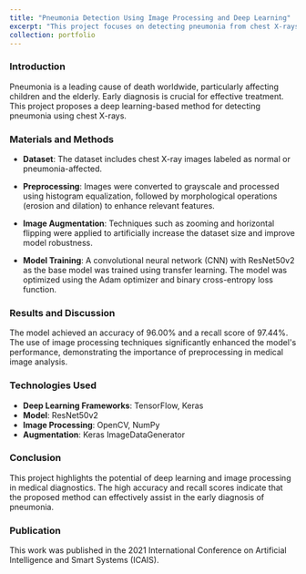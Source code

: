 ```yaml
---
title: "Pneumonia Detection Using Image Processing and Deep Learning"
excerpt: "This project focuses on detecting pneumonia from chest X-rays using a novel image processing and deep learning approach. By leveraging transfer learning and morphological operations, we aim to improve the accuracy and efficiency of pneumonia diagnosis."
collection: portfolio
---
```


### Introduction
Pneumonia is a leading cause of death worldwide, particularly affecting children and the elderly. Early diagnosis is crucial for effective treatment. This project proposes a deep learning-based method for detecting pneumonia using chest X-rays.

### Materials and Methods

- **Dataset**: The dataset includes chest X-ray images labeled as normal or pneumonia-affected.

- **Preprocessing**: Images were converted to grayscale and processed using histogram equalization, followed by morphological operations (erosion and dilation) to enhance relevant features.

- **Image Augmentation**: Techniques such as zooming and horizontal flipping were applied to artificially increase the dataset size and improve model robustness.

- **Model Training**: A convolutional neural network (CNN) with ResNet50v2 as the base model was trained using transfer learning. The model was optimized using the Adam optimizer and binary cross-entropy loss function.

### Results and Discussion
The model achieved an accuracy of 96.00% and a recall score of 97.44%. The use of image processing techniques significantly enhanced the model's performance, demonstrating the importance of preprocessing in medical image analysis.

### Technologies Used
- **Deep Learning Frameworks**: TensorFlow, Keras
- **Model**: ResNet50v2
- **Image Processing**: OpenCV, NumPy
- **Augmentation**: Keras ImageDataGenerator

### Conclusion
This project highlights the potential of deep learning and image processing in medical diagnostics. The high accuracy and recall scores indicate that the proposed method can effectively assist in the early diagnosis of pneumonia.

### Publication
This work was published in the 2021 International Conference on Artificial Intelligence and Smart Systems (ICAIS).
